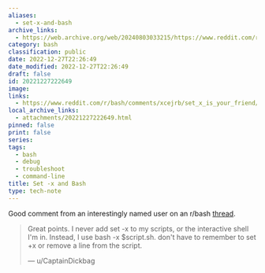 ```yaml
---
aliases:
  - set-x-and-bash
archive_links:
  - https://web.archive.org/web/20240803033215/https://www.reddit.com/r/bash/comments/xcejrb/set_x_is_your_friend/
category: bash
classification: public
date: 2022-12-27T22:26:49
date_modified: 2022-12-27T22:26:49
draft: false
id: 20221227222649
image: 
links:
  - https://www.reddit.com/r/bash/comments/xcejrb/set_x_is_your_friend/
local_archive_links:
  - attachments/20221227222649.html
pinned: false
print: false
series: 
tags:
  - bash
  - debug
  - troubleshoot
  - command-line
title: Set -x and Bash
type: tech-note
---
```


Good comment from an interestingly named user on an r/bash [thread](https://www.reddit.com/r/bash/comments/xcejrb/set_x_is_your_friend/).

> Great points. I never add set -x to my scripts, or the interactive shell I'm in.
> Instead, I use bash -x $script.sh. don't have to remember to set +x or
> remove a line from the script.
>
> — u/CaptainDickbag

